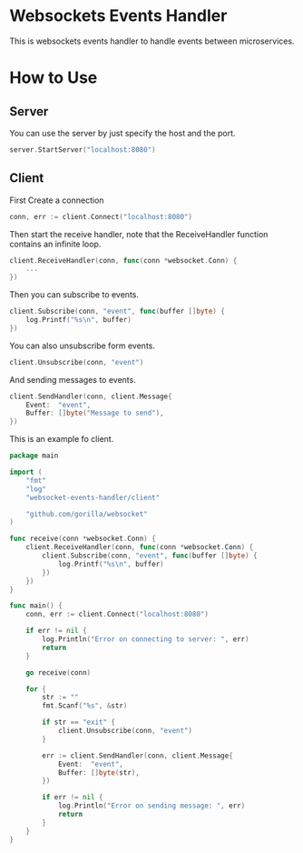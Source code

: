 # Websockets Events Handler

This is websockets events handler to handle events between microservices.

# How to Use

## Server

You can use the server by just specify the host and the port.

```go
server.StartServer("localhost:8080")
```

## Client

First Create a connection

```go
conn, err := client.Connect("localhost:8080")
```

Then start the receive handler, note that the ReceiveHandler function contains an infinite loop.

```go
client.ReceiveHandler(conn, func(conn *websocket.Conn) {
    ...
})
```

Then you can subscribe to events.

```go
client.Subscribe(conn, "event", func(buffer []byte) {
    log.Printf("%s\n", buffer)
})
```

You can also unsubscribe form events.

```go
client.Unsubscribe(conn, "event")
```

And sending messages to events.

```go
client.SendHandler(conn, client.Message{
    Event:  "event",
    Buffer: []byte("Message to send"),
})
```

This is an example fo client.

```go
package main

import (
	"fmt"
	"log"
	"websocket-events-handler/client"

	"github.com/gorilla/websocket"
)

func receive(conn *websocket.Conn) {
	client.ReceiveHandler(conn, func(conn *websocket.Conn) {
		client.Subscribe(conn, "event", func(buffer []byte) {
			log.Printf("%s\n", buffer)
		})
	})
}

func main() {
	conn, err := client.Connect("localhost:8080")

	if err != nil {
		log.Println("Error on connecting to server: ", err)
		return
	}

	go receive(conn)

	for {
		str := ""
		fmt.Scanf("%s", &str)

		if str == "exit" {
			client.Unsubscribe(conn, "event")
		}

		err := client.SendHandler(conn, client.Message{
			Event:  "event",
			Buffer: []byte(str),
		})

		if err != nil {
			log.Println("Error on sending message: ", err)
			return
		}
	}
}
```
